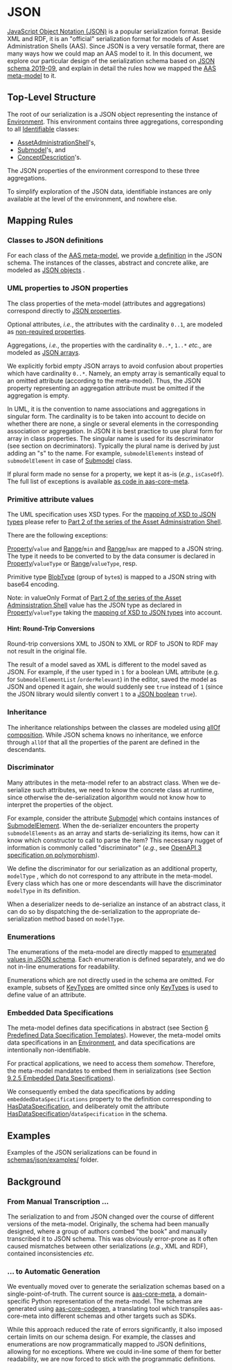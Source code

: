 # JSON

[JavaScript Object Notation (JSON)] is a popular serialization format. Beside XML and
RDF, it is an  "official" serialization format for models of Asset Administration
Shells (AAS). Since JSON is a very versatile format, there are many ways how we could
map an AAS model to it. In this document, we explore our particular design of the
serialization schema based on [JSON schema 2019-09], and explain in detail the rules how
we mapped the [AAS meta-model] to it.

[JavaScript Object Notation (JSON)]: https://www.json.org

[JSON schema 2019-09]: https://json-schema.org/specification-links.html#2019-09-formerly-known-as-draft-8

[AAS meta-model]: https://www.plattform-i40.de/IP/Redaktion/DE/Downloads/Publikation/Details_of_the_Asset_Administration_Shell_Part1_V3.pdf?__blob=publicationFile&v=10

## Top-Level Structure

The root of our serialization is a JSON object representing the instance
of [Environment]. This environment contains three aggregations, corresponding to
all [Identifiable] classes:

* [AssetAdministrationShell]'s,
* [Submodel]'s, and
* [ConceptDescription]'s.

[Environment]: https://www.plattform-i40.de/IP/Redaktion/DE/Downloads/Publikation/Details_of_the_Asset_Administration_Shell_Part1_V3.pdf?__blob=publicationFile&v=10#page=82

[Identifiable]: https://www.plattform-i40.de/IP/Redaktion/DE/Downloads/Publikation/Details_of_the_Asset_Administration_Shell_Part1_V3.pdf?__blob=publicationFile&v=10#page=51

[AssetAdministrationShell]: https://www.plattform-i40.de/IP/Redaktion/DE/Downloads/Publikation/Details_of_the_Asset_Administration_Shell_Part1_V3.pdf?__blob=publicationFile&v=10#page=57

[Submodel]: https://www.plattform-i40.de/IP/Redaktion/DE/Downloads/Publikation/Details_of_the_Asset_Administration_Shell_Part1_V3.pdf?__blob=publicationFile&v=10#page=61

[ConceptDescription]: https://www.plattform-i40.de/IP/Redaktion/DE/Downloads/Publikation/Details_of_the_Asset_Administration_Shell_Part1_V3.pdf?__blob=publicationFile&v=10#page=81

The JSON properties of the environment correspond to these three aggregations.

To simplify exploration of the JSON data, identifiable instances are only available at
the level of the environment, and nowhere else.

## Mapping Rules

### Classes to JSON definitions

For each class of the [AAS meta-model], we provide [a definition] in the JSON schema.
The instances of the classes, abstract and concrete alike, are modeled as [JSON objects]
.

[a definition]: https://json-schema.org/understanding-json-schema/structuring.html#defs

[JSON objects]: https://json-schema.org/understanding-json-schema/reference/object.html

### UML properties to JSON properties

The class properties of the meta-model (attributes and aggregations) correspond directly
to [JSON properties].

[JSON properties]: https://json-schema.org/understanding-json-schema/reference/object.html#properties

Optional attributes, *i.e.*, the attributes with the cardinality ``0..1``, are modeled
as [non-required properties].

[non-required properties]: https://json-schema.org/understanding-json-schema/reference/object.html#required-properties

Aggregations, *i.e.*, the properties with the cardinality ``0..*``, ``1..*`` *etc.*, are
modeled as [JSON arrays].

[JSON arrays]: https://json-schema.org/understanding-json-schema/reference/array.html

We explicitly forbid empty JSON arrays to avoid confusion about properties which have
cardinality ``0..*``. Namely, an empty array is semantically equal to an omitted
attribute (according to the meta-model). Thus, the JSON property representing an
aggregation attribute must be omitted if the aggregation is empty.

In UML, it is the convention to name associations and aggregations in singular form. The
cardinality is to be taken into account to decide on whether there are none, a single or
several elements in the corresponding association or aggregation. In JSON it is best
practice to use plural form for array in class properties. The singular name is used for
its descriminator (see section on decriminators). Typically the plural name is derived
by just adding an "s" to the name. For example, ``submodelElements`` instead
of ``submodelElement`` in case of [Submodel] class.

If plural form made no sense for a property, we kept it as-is (*e.g.*, `isCaseOf`). The
full list of exceptions is available [as code in aas-core-meta].

[as code in aas-core-meta]: https://github.com/aas-core-works/aas-core-meta/blob/02712deeff530a75fda99aee25961aa4ea38a420/tests/test_v3.py#L1069

### Primitive attribute values

The UML specification uses XSD types. For the [mapping of XSD to JSON types] please
refer to [Part 2 of the series of the Asset Adminsistration Shell].

There are the following exceptions:

[Property]/``value`` and [Range]/``min`` and [Range]/``max`` are mapped to a JSON
string. The type it needs to be converted to by the data consumer is declared
in [Property]/``valueType`` or [Range]/``valueType``, resp.

Primitive type [BlobType] (group of ``byte``s) is mapped to a JSON string with base64
encoding.

Note: in valueOnly Format of [Part 2 of the series of the Asset Adminsistration Shell]
value has the JSON type as declared in [Property]/``valueType`` taking
the [mapping of XSD to JSON types] into account.

[Part 2 of the series of the Asset Adminsistration Shell]: https://industrialdigitaltwin.org/wp-content/uploads/2021/11/Details_of_the_Asset_Administration_Shell_Part_2_V1.pdf

[mapping of XSD to JSON types]: https://industrialdigitaltwin.org/wp-content/uploads/2021/11/Details_of_the_Asset_Administration_Shell_Part_2_V1.pdf?__blob=publicationFile&v=10#page=83

[JSON strings]: https://json-schema.org/understanding-json-schema/reference/string.html

[Property]: https://www.plattform-i40.de/IP/Redaktion/DE/Downloads/Publikation/Details_of_the_Asset_Administration_Shell_Part1_V3.pdf?__blob=publicationFile&v=10#page=75

[Range]: https://www.plattform-i40.de/IP/Redaktion/DE/Downloads/Publikation/Details_of_the_Asset_Administration_Shell_Part1_V3.pdf?__blob=publicationFile&v=10#page=76

[BlobType]: https://www.plattform-i40.de/IP/Redaktion/DE/Downloads/Publikation/Details_of_the_Asset_Administration_Shell_Part1_V3.pdf?__blob=publicationFile&v=10#page=95

[JSON number]: https://www.rfc-editor.org/rfc/rfc4627#section-2.4

[JSON boolean]: https://json-schema.org/understanding-json-schema/reference/boolean.html

[XSD types]: https://www.w3.org/TR/xmlschema-2

[5.7.12 Primitive and Simple Data Types]: https://www.plattform-i40.de/IP/Redaktion/DE/Downloads/Publikation/Details_of_the_Asset_Administration_Shell_Part1_V3.pdf?__blob=publicationFile&v=10#page=95

#### Hint: Round-Trip Conversions

Round-trip conversions XML to JSON to XML or RDF to JSON to RDF may not result in the
original file.

The result of a model saved as XML is different to the model saved as JSON. For example,
if the user typed in `1` for a boolean UML attribute (e.g. for ``SubmodelElementList``
/``orderRelevant``)
in the editor, saved the model as JSON and opened it again, she would suddenly
see `true` instead of `1`
(since the JSON library would silently convert `1` to a [JSON boolean] `true`).

### Inheritance

The inheritance relationships between the classes are modeled using [allOf composition].
While JSON schema knows no inheritance, we enforce through ``allOf`` that all the
properties of the parent are defined in the descendants.

[allOf composition]: https://json-schema.org/understanding-json-schema/reference/combining.html#allof

### Discriminator

Many attributes in the meta-model refer to an abstract class. When we de-serialize such
attributes, we need to know the concrete class at runtime, since otherwise the
de-serialization algorithm would not know how to interpret the properties of the object.

For example, consider the attribute [Submodel] which contains instances
of [SubmodelElement]. When the de-serializer encounters the
property ``submodelElements`` as an array and starts de-serializing its items, how can
it know which constructor to call to parse the item? This necessary nugget of
information is commonly called "discriminator" (*e.g.*,
see [OpenAPI 3 specification on polymorphism]).

[SubmodelElement]: https://www.plattform-i40.de/IP/Redaktion/DE/Downloads/Publikation/Details_of_the_Asset_Administration_Shell_Part1_V3.pdf?__blob=publicationFile&v=10#page=62

[OpenAPI 3 specification on polymorphism]: https://swagger.io/docs/specification/data-models/inheritance-and-polymorphism/

We define the discriminator for our serialization as an additional property, `modelType`
, which do not correspond to any attribute in the meta-model. Every class which has one
or more descendants will have the discriminator `modelType` in its definition.

When a deserializer needs to de-serialize an instance of an abstract class, it can do so
by dispatching the de-serialization to the appropriate de-serialization method based
on `modelType`.

### Enumerations

The enumerations of the meta-model are directly mapped
to [enumerated values in JSON schema]. Each enumeration is defined separately, and we do
not in-line enumerations for readability.

[enumerated values in JSON schema]: https://json-schema.org/understanding-json-schema/reference/generic.html#enumerated-values

Enumerations which are not directly used in the schema are omitted. For example, subsets
of [KeyTypes] are omitted since only [KeyTypes] is used to define value of an attribute.

[KeyTypes]: https://www.plattform-i40.de/IP/Redaktion/DE/Downloads/Publikation/Details_of_the_Asset_Administration_Shell_Part1_V3.pdf?__blob=publicationFile&v=10#page=86

### Embedded Data Specifications

The meta-model defines data specifications in abstract (see
Section [6 Predefined Data Specification Templates]). However, the meta-model omits data
specifications in an [Environment], and data specifications are intentionally
non-identifiable.

[6 Predefined Data Specification Templates]: https://www.plattform-i40.de/IP/Redaktion/DE/Downloads/Publikation/Details_of_the_Asset_Administration_Shell_Part1_V3.pdf?__blob=publicationFile&v=10#page=106

For practical applications, we need to access them *somehow*. Therefore, the meta-model
mandates to embed them in serializations (see
Section [9.2.5 Embedded Data Specifications]).

[9.2.5 Embedded Data Specifications]: https://www.plattform-i40.de/IP/Redaktion/DE/Downloads/Publikation/Details_of_the_Asset_Administration_Shell_Part1_V3.pdf?__blob=publicationFile&v=10#page=150

We consequently embed the data specifications by adding `embeddedDataSpecifications`
property to the definition corresponding to [HasDataSpecification], and deliberately
omit the attribute [HasDataSpecification]/``dataSpecification`` in the schema.

[HasDataSpecification]: https://www.plattform-i40.de/IP/Redaktion/DE/Downloads/Publikation/Details_of_the_Asset_Administration_Shell_Part1_V3.pdf?__blob=publicationFile&v=10#page=56

## Examples

Examples of the JSON serializations can be found in [schemas/json/examples/](examples)
folder.

## Background

### From Manual Transcription ...

The serialization to and from JSON changed over the course of different versions of the
meta-model. Originally, the schema had been manually designed, where a group of authors
combed "the book" and manually transcribed it to JSON schema. This was obviously
error-prone as it often caused mismatches between other serializations (*e.g.*, XML and
RDF), contained inconsistencies *etc.*

### ... to Automatic Generation

We eventually moved over to generate the serialization schemas based on a
single-point-of-truth. The current source is [aas-core-meta], a domain-specific Python
representation of the meta-model. The schemas are generated using [aas-core-codegen], a
translating tool which transpiles aas-core-meta into different schemas and other targets
such as SDKs.

[aas-core-meta]: https://github.com/aas-core-works/aas-core-meta

[aas-core-codegen]: https://github.com/aas-core-works/aas-core-codegen

While this approach reduced the rate of errors significantly, it also imposed certain
limits on our schema design. For example, the classes and enumerations are now
programmatically mapped to JSON definitions, allowing for no exceptions. Where we could
in-line some of them for better readability, we are now forced to stick with the
programmatic definitions.

